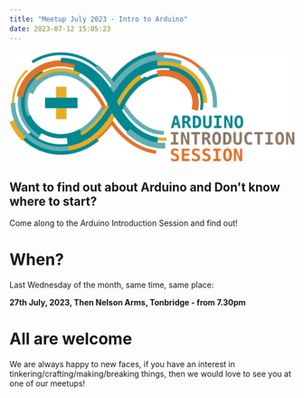 ```yaml
---
title: "Meetup July 2023 - Intro to Arduino"
date: 2023-07-12 15:05:23
---
```


![Arduino Introduction Session](../../images/TMS_Ard_Int.svg)

## Want to find out about Arduino and Don't know where to start?

Come along to the Arduino Introduction Session and find out!

# When? 

Last Wednesday of the month, same time, same place:

**27th July, 2023,  Then Nelson Arms, Tonbridge  - from 7.30pm**


# All are welcome

We are always happy to new faces, if you have an interest in tinkering/crafting/making/breaking things, then we would love to see you at one of our meetups! 
